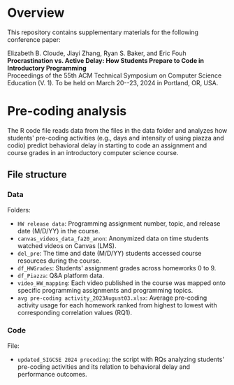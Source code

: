 # Overview

This repository contains supplementary materials for the following conference paper:

Elizabeth B. Cloude, Jiayi Zhang, Ryan S. Baker, and Eric Fouh\
**Procrastination vs. Active Delay: How Students Prepare to Code in Introductory Programming**\
Proceedings of the 55th ACM Technical Symposium on Computer Science Education (V. 1). To be held on March 20--23, 2024 in Portland, OR, USA.

# Pre-coding analysis
The R code file reads data from the files in the data folder and analyzes how students' pre-coding activities (e.g., days and intensity of using piazza and codio) predict behavioral delay in starting to code an assignment and course grades in an introductory computer science course.

## File structure

### Data

Folders:
* `HW release data`: Programming assignment number, topic, and release date (M/D/YY) in the course.
* `canvas_videos_data_fa20_anon`: Anonymized data on time students watched videos on Canvas (LMS). 
* `del_pre`: The time and date (M/D/YY) students accessed course resources during the course.
* `df_HWGrades`: Students' assignment grades across homeworks 0 to 9.
* `df_Piazza`: Q&A platform data.
* `video_HW_mapping`: Each video published in the course was mapped onto specific programming assignments and programming topics.
* `avg pre-coding activity_2023August03.xlsx`: Average pre-coding activity usage for each homework ranked from highest to lowest with corresponding correlation values (RQ1).


### Code

File:
* `updated_SIGCSE 2024 precoding`: the script with RQs analyzing students' pre-coding activities and its relation to behavioral delay and performance outcomes.
